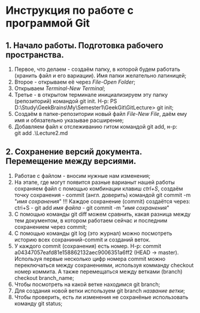 # Инструкция по работе с программой Git
## 1. Начало работы. Подготовка рабочего пространства.
1. Первое, что делаем - создаём папку, в которой будем работать (хранить файл и его вариации). Имя папки желательно латиницей;
2. Второе - открываем её через *File-Open Folder*;
3. Открываем *Terminal-New Terminal*;
4. Третье - в открытом терминале инициализируем эту папку (репозиторий) командой git init. Н-р:  PS D:\Study\GeekBrains\My\Semester1\GeekGit\GitLecture> git init;
5. Создаём в папке-репозитории новый файл *File-New File*, даём ему имя и обязательно указывае расширение;
6. Добавляем файл к отслеживанию гитом командой git add, н-р:   
git add .\Lecture2.md
## 2. Сохранение версий документа. Перемещение между версиями.
1. Работае с файлом - вносим нужные нам изменения;
2. На этапе, где могут появится разные варианыт нашей работы сохраняем файл с помощью комбинации клавиш *ctrl+S*, создаём точку сохранения - commit (англ. доверить) командой git commit -m "*имя сохранения*"
!!! Каждое сохранение (commit) создаётся через: ctri+S - git add *имя файла* - git commit -m "*имя сохранения*"
3. С помощью команды git diff можем сравнить, какая разница между тем документом, в котором работаем сейчас и последним сохранением через commit;
4. С помощью команды git log (это журнал) можно посмотреть историю всех сохраниний-commit и созданий веток.
5. У каждого commit (сохранения) есть номер. Н-р: commit a04347057eafd81e158862132aec9006351a6ff2 (HEAD -> master).  Используя первые несколько цифр номера commit можно переключаться между сохранениями, используя комманду checkout номер коммита.
А также перемещаться между ветками (branch) checkout branch_name;
6. Чтобы посмотреть на какой ветке находимся git branch;
7. Для создания новой ветки используем git branch *название ветки*;
8. Чтобы проверить, есть ли изменения не сохранёные использовать команду git status;
